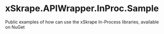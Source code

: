 # xSkrape.APIWrapper.InProc.Sample
Public examples of how can use the xSkrape In-Process libraries, available on NuGet
